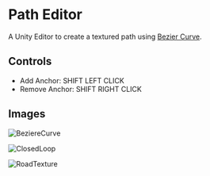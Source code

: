 # Path Editor
A Unity Editor to create a textured path using [Bezier Curve](https://en.wikipedia.org/wiki/B%C3%A9zier_curve).

## Controls
* Add Anchor: SHIFT LEFT CLICK
* Remove Anchor: SHIFT RIGHT CLICK

## Images
![BeziereCurve](https://user-images.githubusercontent.com/55596801/142262106-d4c08073-5476-4a63-943c-936ee1a57507.png)

![ClosedLoop](https://user-images.githubusercontent.com/55596801/142262111-308216fc-abde-4c52-9828-d53722e1f895.png)

![RoadTexture](https://user-images.githubusercontent.com/55596801/142262117-b861ec98-4ec4-422c-84e6-5204c2098153.png)
